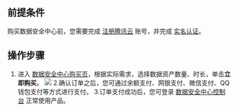 ## 前提条件
购买数据安全中心前，您需要完成 [注册腾讯云](https://cloud.tencent.com/document/product/378/17985) 账号，并完成 [实名认证](https://cloud.tencent.com/document/product/378/3629)。

## 操作步骤
1. 进入 [数据安全中心购买页](https://buy.cloud.tencent.com/dsgc)，根据实际需求，选择数据资产数量、时长，单击**立即购买**。
![](https://main.qcloudimg.com/raw/85092829d08362f8772e64e272f2173e.png)
2.确认订单之后，您可通过余额支付、网银支付、微信支付、QQ 钱包支付等方式进行支付。
3.订单支付成功后，您可登录 [数据安全中心控制台](https://console.cloud.tencent.com/dsgc/overview) 正常使用产品。
